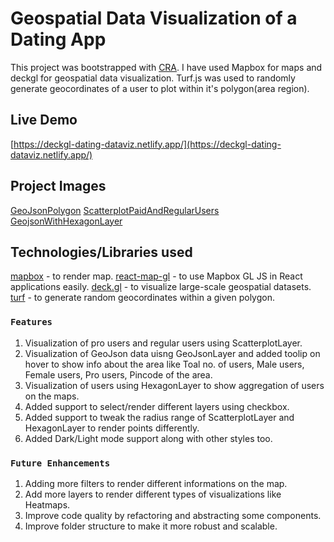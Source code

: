 # Geospatial Data Visualization of a Dating App

This project was bootstrapped with [CRA](https://github.com/facebook/create-react-app). I have used Mapbox for maps and deckgl for geospatial data visualization. Turf.js was used to randomly generate geocordinates of a user to plot within it's polygon(area region).

## Live Demo
[https://deckgl-dating-dataviz.netlify.app/](https://deckgl-dating-dataviz.netlify.app/)

## Project Images
[GeoJsonPolygon](https://i.ibb.co/ZhXqj2X/Screenshot-433.png)
[ScatterplotPaidAndRegularUsers](https://i.ibb.co/w629VNT/Screenshot-434.png)
[GeojsonWithHexagonLayer](https://i.ibb.co/8BBRmMG/Screenshot-432.png)

## Technologies/Libraries used
[mapbox](https://www.mapbox.com/) - to render map. 
[react-map-gl](https://visgl.github.io/react-map-gl/) - to use Mapbox GL JS in React applications easily.
[deck.gl](https://deck.gl/) - to visualize large-scale geospatial datasets.
[turf](https://turfjs.org/) - to generate random geocordinates within a given polygon.

### `Features`
1) Visualization of pro users and regular users using ScatterplotLayer.
2) Visualization of GeoJson data uisng GeoJsonLayer and added toolip on hover to show info about the area like Toal no. of users, Male users, Female users, Pro users, Pincode of the area.
3) Visualization of users using HexagonLayer to show aggregation of users on the maps.
4) Added support to select/render different layers using checkbox.
5) Added support to tweak the radius range of ScatterplotLayer and HexagonLayer to render points differently.
6) Added Dark/Light mode support along with other styles too.

### `Future Enhancements`
1) Adding more filters to render different informations on the map.
2) Add more layers to render different types of visualizations like Heatmaps.
3) Improve code quality by refactoring and abstracting some components.
4) Improve folder structure to make it more robust and scalable.



